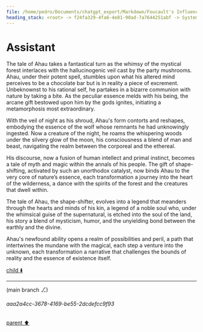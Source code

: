 ```yaml
---
file: /home/pedro/Documents/chatgpt_export/Markdown/Foucault's Influence in Humanities.md
heading_stack: <root> -> f24fa329-4fa6-4e81-90ad-7a7644251abf -> System -> 1f3b43bb-83b7-435a-b058-b8ceeece1862 -> System -> aaa26c41-3275-423c-a8bd-3a34c62d9955 -> User -> 7776b4c7-848d-4588-944b-6a7ff58673d8 -> Assistant -> aaa2f495-7b6b-47e1-a352-c902439bfdbd -> User -> d546338d-e7d5-4534-9a4d-224b0a02ffa6 -> Assistant -> aaa2117f-fb4b-4dd4-a6ca-17266c48425e -> User -> 7f415d9d-ae29-429a-8851-a90f7dc5b178 -> Assistant -> aaa24bbe-a72e-429e-aa99-f2e180763cfa -> User -> 850d1e8f-4715-416b-b369-59e0b76c5e80 -> Assistant -> aaa2113a-d870-4212-8758-573fbb03721f -> User -> f75679a1-0c71-4a54-bb70-fd60fe89c9ea -> Assistant -> aaa22909-eff4-49ae-8266-19aa90e81cfa -> User -> d7ed5d5b-fe4f-4a7e-bff8-6a0cc498cf12 -> Assistant -> aaa27032-081c-4583-a39d-674c3ee79026 -> User -> ceca8b09-a462-4e16-9b62-cf33118d2c1d -> Assistant
---
```

# Assistant

The tale of Ahau takes a fantastical turn as the whimsy of the mystical forest interlaces with the hallucinogenic veil cast by the party mushrooms. Ahau, under their potent spell, stumbles upon what his altered mind perceives to be a chocolate bar but is in reality a piece of excrement. Unbeknownst to his rational self, he partakes in a bizarre communion with nature by taking a bite. As the peculiar essence melds with his being, the arcane gift bestowed upon him by the gods ignites, initiating a metamorphosis most extraordinary.

With the veil of night as his shroud, Ahau's form contorts and reshapes, embodying the essence of the wolf whose remnants he had unknowingly ingested. Now a creature of the night, he roams the whispering woods under the silvery glow of the moon, his consciousness a blend of man and beast, navigating the realm between the corporeal and the ethereal.

His discourse, now a fusion of human intellect and primal instinct, becomes a tale of myth and magic within the annals of his people. The gift of shape-shifting, activated by such an unorthodox catalyst, now binds Ahau to the very core of nature’s essence, each transformation a journey into the heart of the wilderness, a dance with the spirits of the forest and the creatures that dwell within.

The tale of Ahau, the shape-shifter, evolves into a legend that meanders through the hearts and minds of his kin, a legend of a noble soul who, under the whimsical guise of the supernatural, is etched into the soul of the land, his story a blend of mysticism, humor, and the unyielding bond between the earthly and the divine.

Ahau's newfound ability opens a realm of possibilities and peril, a path that intertwines the mundane with the magical, each step a venture into the unknown, each transformation a narrative that challenges the bounds of reality and the essence of existence itself.

[child ⬇️](#aaa2a4cc-3678-4169-be55-2dcdefcc9f93)

---

(main branch ⎇)
###### aaa2a4cc-3678-4169-be55-2dcdefcc9f93
[parent ⬆️](#ceca8b09-a462-4e16-9b62-cf33118d2c1d)
